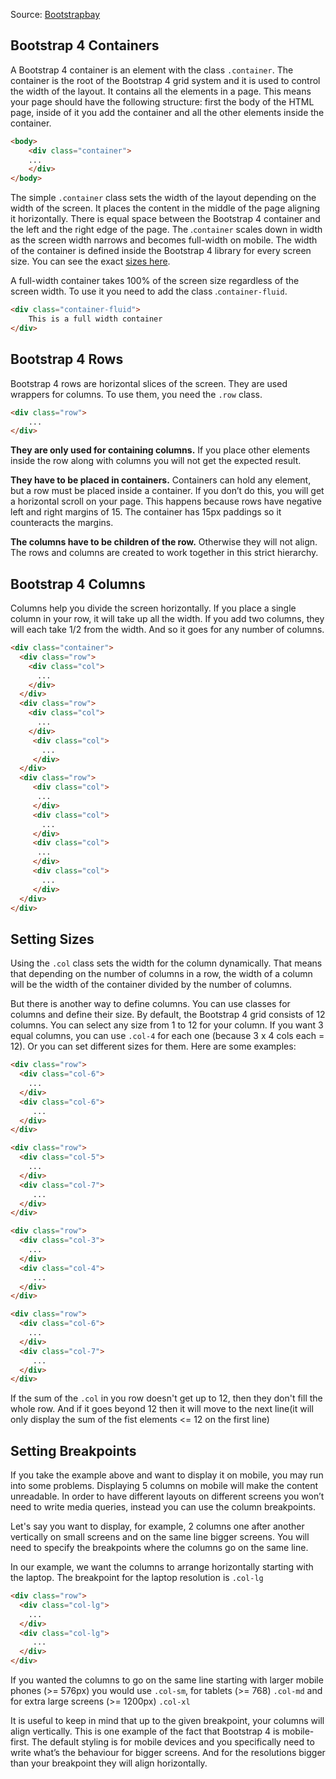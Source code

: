 Source: [Bootstrapbay](https://bootstrapbay.com/blog/day-2-bootstrap-4-grid-system-tutorial-examples/)
## Bootstrap 4 Containers
A Bootstrap 4 container is an element with the class `.container`. The container is the root of the Bootstrap 4 grid system and it is used to control the width of the layout. It contains all the elements in a page. This means your page should have the following structure: first the body of the HTML page, inside of it you add the container and all the other elements inside the container.

```html
<body>
    <div class="container">
    ...
    </div>
</body>
```

The simple `.container` class sets the width of the layout depending on the width of the screen. It places the content in the middle of the page aligning it horizontally. There is equal space between the Bootstrap 4 container and the left and the right edge of the page. The .`container` scales down in width as the screen width narrows and becomes full-width on mobile. The width of the container is defined inside the Bootstrap 4 library for every screen size. You can see the exact [sizes here](https://getbootstrap.com/docs/4.1/layout/grid/#grid-options).

A full-width container takes 100% of the screen size regardless of the screen width. To use it you need to add the class .`container-fluid`.
```html
<div class="container-fluid">
	This is a full width container
</div>
```

## Bootstrap 4 Rows
Bootstrap 4 rows are horizontal slices of the screen. They are used wrappers for columns. To use them, you need the `.row` class.
```html
<div class="row">
	...
</div>
```

**They are only used for containing columns.** If you place other elements inside the row along with columns you will not get the expected result.

**They have to be placed in containers.** Containers can hold any element, but a row must be placed inside a container. If you don’t do this, you will get a horizontal scroll on your page. This happens because rows have negative left and right margins of 15. The container has 15px paddings so it counteracts the margins.

**The columns have to be children of the row.** Otherwise they will not align. The rows and columns are created to work together in this strict hierarchy.

## Bootstrap 4 Columns
Columns help you divide the screen horizontally. If you place a single column in your row, it will take up all the width. If you add two columns, they will each take 1/2 from the width. And so it goes for any number of columns.
```html
<div class="container">
  <div class="row">
    <div class="col">
      ...
    </div>
  </div>
  <div class="row">
    <div class="col">
      ...
    </div>
     <div class="col">
       ...
     </div>
  </div>
  <div class="row">
     <div class="col">
      ...
     </div>
     <div class="col">
       ...
     </div>
     <div class="col">
      ...
     </div>
     <div class="col">
       ...
     </div>
  </div>
</div>
```

## Setting Sizes
Using the `.col` class sets the width for the column dynamically. That means that depending on the number of columns in a row, the width of a column will be the width of the container divided by the number of columns.

But there is another way to define columns. You can use classes for columns and define their size. By default, the Bootstrap 4 grid consists of 12 columns. You can select any size from 1 to 12 for your column. If you want 3 equal columns, you can use `.col-4` for each one (because 3 x 4 cols each = 12). Or you can set different sizes for them. Here are some examples:
```html
<div class="row">
  <div class="col-6">
    ...
  </div>
  <div class="col-6">
     ...     
  </div>
</div>

<div class="row">
  <div class="col-5">
    ...
  </div>
  <div class="col-7">
     ...     
  </div>
</div>

<div class="row">
  <div class="col-3">
    ...
  </div>
  <div class="col-4">
     ...     
  </div>
</div>

<div class="row">
  <div class="col-6">
    ...
  </div>
  <div class="col-7">
     ...     
  </div>
</div>
```

If the sum of the `.col` in you row doesn't get up to 12, then they don't fill the whole row. And if it goes beyond 12 then it will move to the next line(it will only display the sum of the fist elements <= 12 on the first line)

## Setting Breakpoints
If you take the example above and want to display it on mobile, you may run into some problems. Displaying 5 columns on mobile will make the content unreadable. In order to have different layouts on different screens you won’t need to write media queries, instead you can use the column breakpoints.

Let's say you want to display, for example, 2 columns one after another vertically on small screens and on the same line bigger screens. You will need to specify the breakpoints where the columns go on the same line.

In our example, we want the columns to arrange horizontally starting with the laptop. The breakpoint for the laptop resolution is `.col-lg`
```html
<div class="row">
  <div class="col-lg">
    ...
  </div>
  <div class="col-lg">
     ...   
  </div>
</div>
```

If you wanted the columns to go on the same line starting with larger mobile phones (>= 576px) you would use `.col-sm`, for tablets (>= 768) `.col-md` and for extra large screens (>= 1200px) `.col-xl`

It is useful to keep in mind that up to the given breakpoint, your columns will align vertically. This is one example of the fact that Bootstrap 4 is mobile-first. The default styling is for mobile devices and you specifically need to write what’s the behaviour for bigger screens. And for the resolutions bigger than your breakpoint they will align horizontally.